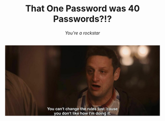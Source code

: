 <h1 align="center">That One Password was 40 Passwords?!?</h1>

<h6 align="center">You're a rockstar</h6>

<p align="center">
  <img src="https://raw.githubusercontent.com/ThatOnePasswordWas40Passwords/.github/main/rules.jpg">
</p>


